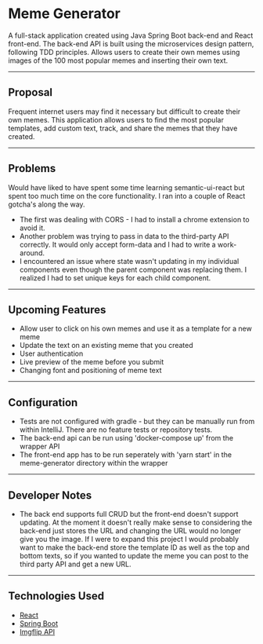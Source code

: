 # Meme Generator

A full-stack application created using Java Spring Boot back-end and React front-end. The back-end API is built using the microservices design pattern, following TDD principles. Allows users to create their own memes using images of the 100 most popular memes and inserting their own text.

---

## Proposal

Frequent internet users may find it necessary but difficult to create their own memes. This application allows users to find the most popular templates, add custom text, track, and share the memes that they have created.

---

## Problems

Would have liked to have spent some time learning semantic-ui-react but spent too much time on the core functionality. I ran into a couple of React gotcha's along the way.

* The first was dealing with CORS - I had to install a chrome extension to avoid it.
* Another problem was trying to pass in data to the third-party API correctly. It would only accept form-data and I had to write a work-around.
* I encountered an issue where state wasn't updating in my individual components even though the parent component was replacing them. I realized I had to set unique keys for each child component.

---

## Upcoming Features

* Allow user to click on his own memes and use it as a template for a new meme
* Update the text on an existing meme that you created
* User authentication
* Live preview of the meme before you submit
* Changing font and positioning of meme text

---

## Configuration

* Tests are not configured with gradle - but they can be manually run from within IntelliJ. There are no feature tests or repository tests.
* The back-end api can be run using 'docker-compose up' from the wrapper API
* The front-end app has to be run seperately with 'yarn start' in the meme-generator directory within the wrapper

---

## Developer Notes

* The back end supports full CRUD but the front-end doesn't support updating. At the moment it doesn't really make sense to considering the back-end just stores the URL and changing the URL would no longer give you the image. If I were to expand this project I would probably want to make the back-end store the template ID as well as the top and bottom texts, so if you wanted to update the meme you can post to the third party API and get a new URL.

---

## Technologies Used

* [React](https://reactjs.org/)
* [Spring Boot](https://github.com/spring-projects/spring-boot)
* [Imgflip API](https://api.imgflip.com/)
